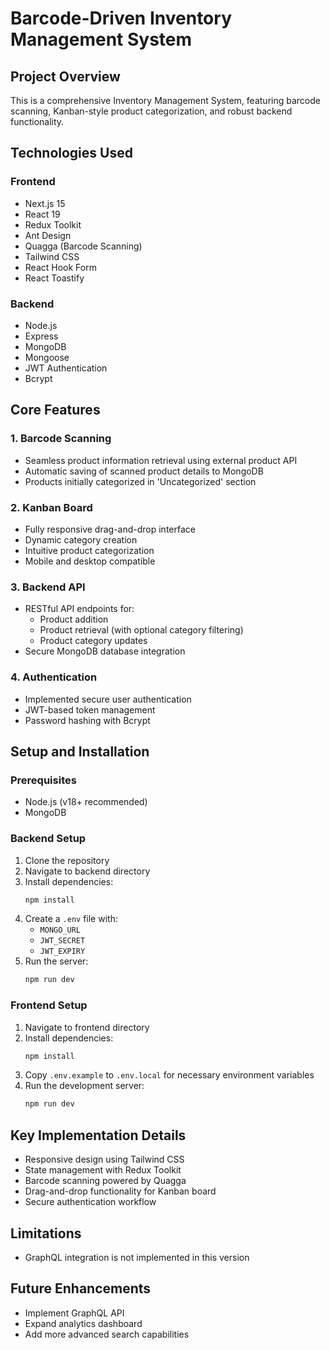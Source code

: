 # Barcode-Driven Inventory Management System

## Project Overview

This is a comprehensive Inventory Management System, featuring barcode scanning, Kanban-style product categorization, and robust backend functionality.

## Technologies Used

### Frontend

- Next.js 15
- React 19
- Redux Toolkit
- Ant Design
- Quagga (Barcode Scanning)
- Tailwind CSS
- React Hook Form
- React Toastify

### Backend

- Node.js
- Express
- MongoDB
- Mongoose
- JWT Authentication
- Bcrypt

## Core Features

### 1. Barcode Scanning

- Seamless product information retrieval using external product API
- Automatic saving of scanned product details to MongoDB
- Products initially categorized in 'Uncategorized' section

### 2. Kanban Board

- Fully responsive drag-and-drop interface
- Dynamic category creation
- Intuitive product categorization
- Mobile and desktop compatible

### 3. Backend API

- RESTful API endpoints for:
  - Product addition
  - Product retrieval (with optional category filtering)
  - Product category updates
- Secure MongoDB database integration

### 4. Authentication

- Implemented secure user authentication
- JWT-based token management
- Password hashing with Bcrypt

## Setup and Installation

### Prerequisites

- Node.js (v18+ recommended)
- MongoDB

### Backend Setup

1. Clone the repository
2. Navigate to backend directory
3. Install dependencies:
   ```bash
   npm install
   ```
4. Create a `.env` file with:
   - `MONGO_URL`
   - `JWT_SECRET`
   - `JWT_EXPIRY`
5. Run the server:
   ```bash
   npm run dev
   ```

### Frontend Setup

1. Navigate to frontend directory
2. Install dependencies:
   ```bash
   npm install
   ```
3. Copy `.env.example` to `.env.local` for necessary environment variables
4. Run the development server:
   ```bash
   npm run dev
   ```

## Key Implementation Details

- Responsive design using Tailwind CSS
- State management with Redux Toolkit
- Barcode scanning powered by Quagga
- Drag-and-drop functionality for Kanban board
- Secure authentication workflow

## Limitations

- GraphQL integration is not implemented in this version

## Future Enhancements

- Implement GraphQL API
- Expand analytics dashboard
- Add more advanced search capabilities
